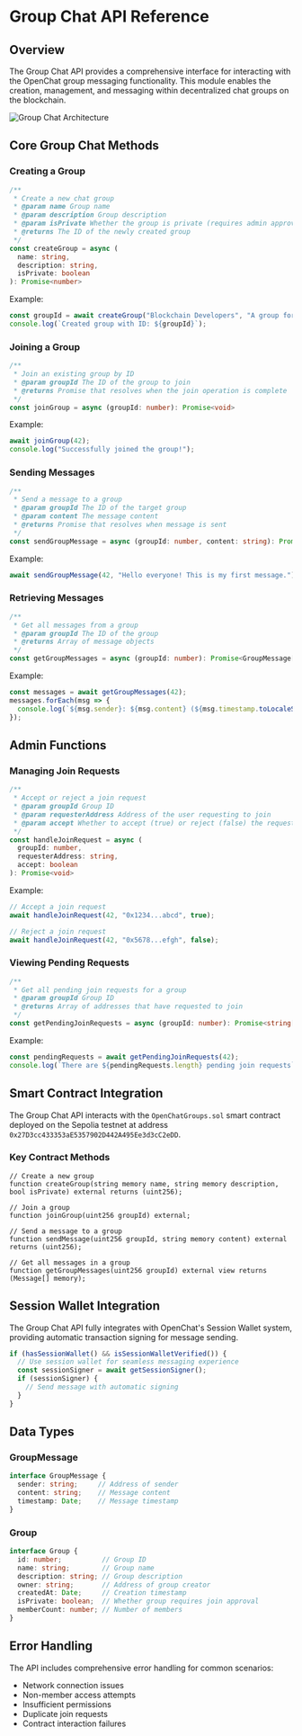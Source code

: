 # Group Chat API Reference

## Overview

The Group Chat API provides a comprehensive interface for interacting with the OpenChat group messaging functionality. This module enables the creation, management, and messaging within decentralized chat groups on the blockchain.

![Group Chat Architecture](https://mermaid.ink/img/pako:eNqNk99v2jAQx_-VSx96aaW0EAjlo1Klatq0h2nSpKnqwxRxy5HAXmRfpygN_705TigEtsnwg-3z-Xu-O99dZrwgzGR-QlNpFVOaUaNeUfb8Mu-N-2-IiLqVQ_5hcqHRu1zktKhMPcpzJOiNNe0yKqgrtqZCCbkYpTiFSMIGaekFB4Ys-kIb2lMRJigsHYJOKGasGAqwcY9D5o4ZsWpMKAYyFsdxdFkZHGsQqDLJXeGZNeVG_GF0NXqqJJZK-Q7HbMHm_X5S1_19VHNcE-PZyYy557z2CW8oUeaoHQpvKUYrRSo2FI9Ry5jmLkgpsEBpCq0NeaRPp4FpGblRJG1T5u2i9KkiV9xzpgp34jBkRyuXaZZELIrihZ4p_fZwf_98d-_W0l1k3-b_PtVA8hkLpvwZKhyFbfELCwMjdYliPuRapbL6n9cJ_ZzXyR2b26vJMqr_eTqdpWs7o3OcnJGPKzp5K3XwCmh-1RVe7XrSCsQahiCwOOgL5bxgZuHb41fxVV1pZV5TH7Qlt99nXcvw2cDCjlbTMmIHo-wLF0sUd97lUX4y5VCe5VZuyRpWWh2uWDZmNBW5oQnNp1mhtHM57dH9GzN_k5swF2Qmi0Kau9zB0cKOI7NL0NAXP5LiUhbY0N9QQrZbspnAiDFN5SipXWE2pK_Dp0Ewslut56BJ_U7pSCPkYcYyQwvn8HzLnMwBD73s-n8d8PjUa-DaWspc4fsBmIUC7g?type=png)

## Core Group Chat Methods

### Creating a Group

```typescript
/**
 * Create a new chat group
 * @param name Group name
 * @param description Group description
 * @param isPrivate Whether the group is private (requires admin approval to join)
 * @returns The ID of the newly created group
 */
const createGroup = async (
  name: string, 
  description: string, 
  isPrivate: boolean
): Promise<number>
```

Example:
```typescript
const groupId = await createGroup("Blockchain Developers", "A group for blockchain developers", false);
console.log(`Created group with ID: ${groupId}`);
```

### Joining a Group

```typescript
/**
 * Join an existing group by ID
 * @param groupId The ID of the group to join
 * @returns Promise that resolves when the join operation is complete
 */
const joinGroup = async (groupId: number): Promise<void>
```

Example:
```typescript
await joinGroup(42);
console.log("Successfully joined the group!");
```

### Sending Messages

```typescript
/**
 * Send a message to a group
 * @param groupId The ID of the target group
 * @param content The message content
 * @returns Promise that resolves when message is sent
 */
const sendGroupMessage = async (groupId: number, content: string): Promise<void>
```

Example:
```typescript
await sendGroupMessage(42, "Hello everyone! This is my first message.");
```

### Retrieving Messages

```typescript
/**
 * Get all messages from a group
 * @param groupId The ID of the group
 * @returns Array of message objects
 */
const getGroupMessages = async (groupId: number): Promise<GroupMessage[]>
```

Example:
```typescript
const messages = await getGroupMessages(42);
messages.forEach(msg => {
  console.log(`${msg.sender}: ${msg.content} (${msg.timestamp.toLocaleString()})`);
});
```

## Admin Functions

### Managing Join Requests

```typescript
/**
 * Accept or reject a join request
 * @param groupId Group ID
 * @param requesterAddress Address of the user requesting to join
 * @param accept Whether to accept (true) or reject (false) the request
 */
const handleJoinRequest = async (
  groupId: number,
  requesterAddress: string,
  accept: boolean
): Promise<void>
```

Example:
```typescript
// Accept a join request
await handleJoinRequest(42, "0x1234...abcd", true);

// Reject a join request
await handleJoinRequest(42, "0x5678...efgh", false);
```

### Viewing Pending Requests

```typescript
/**
 * Get all pending join requests for a group
 * @param groupId Group ID
 * @returns Array of addresses that have requested to join
 */
const getPendingJoinRequests = async (groupId: number): Promise<string[]>
```

Example:
```typescript
const pendingRequests = await getPendingJoinRequests(42);
console.log(`There are ${pendingRequests.length} pending join requests`);
```

## Smart Contract Integration

The Group Chat API interacts with the `OpenChatGroups.sol` smart contract deployed on the Sepolia testnet at address `0x27D3cc433353aE5357902D442A495Ee3d3cC2eDD`.

### Key Contract Methods

```solidity
// Create a new group
function createGroup(string memory name, string memory description, bool isPrivate) external returns (uint256);

// Join a group
function joinGroup(uint256 groupId) external;

// Send a message to a group
function sendMessage(uint256 groupId, string memory content) external returns (uint256);

// Get all messages in a group
function getGroupMessages(uint256 groupId) external view returns (Message[] memory);
```

## Session Wallet Integration

The Group Chat API fully integrates with OpenChat's Session Wallet system, providing automatic transaction signing for message sending.

```typescript
if (hasSessionWallet() && isSessionWalletVerified()) {
  // Use session wallet for seamless messaging experience
  const sessionSigner = await getSessionSigner();
  if (sessionSigner) {
    // Send message with automatic signing
  }
}
```

## Data Types

### GroupMessage

```typescript
interface GroupMessage {
  sender: string;     // Address of sender
  content: string;    // Message content
  timestamp: Date;    // Message timestamp
}
```

### Group

```typescript
interface Group {
  id: number;          // Group ID
  name: string;        // Group name
  description: string; // Group description
  owner: string;       // Address of group creator
  createdAt: Date;     // Creation timestamp
  isPrivate: boolean;  // Whether group requires join approval
  memberCount: number; // Number of members
}
```

## Error Handling

The API includes comprehensive error handling for common scenarios:

- Network connection issues
- Non-member access attempts
- Insufficient permissions
- Duplicate join requests
- Contract interaction failures 
